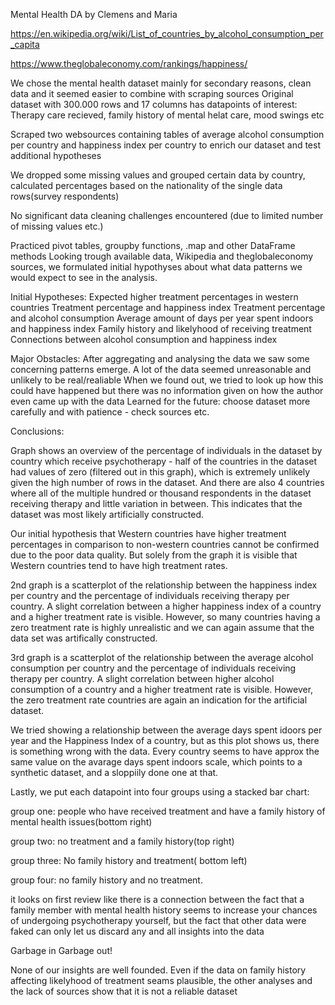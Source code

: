 Mental Health DA by Clemens and Maria 



https://en.wikipedia.org/wiki/List_of_countries_by_alcohol_consumption_per_capita

https://www.theglobaleconomy.com/rankings/happiness/

We chose the mental health dataset mainly for secondary reasons, 
clean data and it seemed easier to combine with scraping sources 
Original dataset with 300.000 rows and 17 columns has datapoints of interest: 
Therapy care recieved, family history of mental helat care, mood swings etc

Scraped two websources containing tables of average alcohol consumption per 
country and happiness index per country to enrich our dataset and test additional 
hypotheses

We dropped some missing values and grouped certain data by country, calculated 
percentages based on the nationality of the single data rows(survey respondents)

No significant data cleaning challenges encountered 
(due to limited number of missing values  etc.) 

Practiced pivot tables, groupby functions, .map and other DataFrame methods
Looking trough available data, Wikipedia and theglobaleconomy sources, we formulated 
initial hypothyses about what data patterns we would expect to see in the analysis. 

Initial Hypotheses:
Expected higher treatment percentages in western countries
Treatment percentage and happiness index
Treatment percentage and alcohol consumption 
Average amount of days per year spent indoors and happiness index
Family history and likelyhood of receiving treatment
Connections between alcohol consumption and happiness index 

Major Obstacles:
After aggregating and analysing the data we saw some concerning patterns emerge. 
A lot of the data seemed unreasonable and unlikely to be real/realiable
When we found out, we tried to look up how this could have happened but 
there was no information given on how the author even came up with the data
Learned for the future: choose dataset more carefully and with patience - 
check sources etc. 

Conclusions:

Graph shows an overview of the percentage of individuals in the dataset by country 
which receive psychotherapy  - half of the countries in the dataset had values of 
zero (filtered out in this graph), which is extremely unlikely given the high number 
of rows in the dataset. And there are also 4 countries where all of the multiple hundred 
or thousand respondents in the dataset receiving therapy and little variation in between. 
This indicates that the dataset was most likely artificially constructed. 

Our initial hypothesis that Western countries have higher treatment percentages in 
comparison to non-western countries cannot be confirmed due to the poor data quality. 
But solely from the graph it is visible that Western countries tend to have high treatment 
rates. 


2nd graph is a scatterplot of the relationship between the happiness index per country and 
the percentage of individuals receiving therapy per country. A slight correlation between a 
higher happiness index of a country and a higher treatment rate is visible. However, so many 
countries having a zero treatment rate is highly unrealistic and we can again assume that the 
data set was artifically constructed. 

3rd graph is a scatterplot of the relationship between the average alcohol 
consumption per country and the percentage of individuals receiving therapy 
per country. A slight correlation between higher alcohol consumption of a 
country and a higher treatment rate is visible. However, the zero treatment 
rate countries are again an indication for the artificial dataset. 

We tried showing a relationship between the average days spent idoors per year 
and the Happiness Index of a country, but as this plot shows us, there is something 
wrong with the data. Every country seems to have approx the same value on the 
avarage days spent indoors scale, which points to a synthetic dataset, and a 
sloppiily done one at that.

Lastly, we put each datapoint into four groups using a stacked bar chart:

group one: people who have received treatment and have a family history of mental 
health issues(bottom right)

group two: no treatment and a family history(top right)

group three: No family history and treatment( bottom left)

group four: no family history and no treatment.

it looks on first review like there is a connection between the fact that a  
family member with mental health history seems to increase your chances of 
undergoing psychotherapy yourself, but the fact that other data were 
faked can only let us discard any and all insights into the data

Garbage in Garbage out!

None of our insights are well founded. Even if the data on family 
history affecting likelyhood of treatment seams plausible, the other 
analyses and the lack of sources show that it is not a reliable dataset